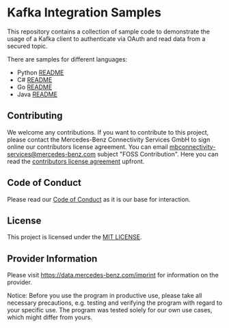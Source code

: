 # Kafka Integration Samples

This repository contains a collection of sample code to demonstrate the usage of a Kafka client to authenticate
via OAuth and read data from a secured topic.

There are samples for different languages:

* Python [README](kafka-sample/python/README.md)
* C# [README](kafka-sample/c%23/README.md)
* Go [README](kafka-sample/golang/README.md)
* Java [README](kafka-sample/java/README.md)


## Contributing

We welcome any contributions.
If you want to contribute to this project, please contact the Mercedes-Benz Connectivity Services GmbH to sign online our contributors license agreement. 
You can email mbconnectivity-services@mercedes-benz.com subject "FOSS Contribution". Here you can read the [contributors license agreement](CONTRIBUTORS_LICENSE_AGREEMENT_MBCS.pdf) upfront. 

## Code of Conduct

Please read our [Code of Conduct](https://github.com/mercedes-benz/daimler-foss/blob/master/CODE_OF_CONDUCT.md) as it is our base for interaction.

## License

This project is licensed under the [MIT LICENSE](LICENSE).

## Provider Information

Please visit <https://data.mercedes-benz.com/imprint> for information on the provider.

Notice: Before you use the program in productive use, please take all necessary precautions, e.g. testing and verifying the program with regard to your specific use. 
The program was tested solely for our own use cases, which might differ from yours.
